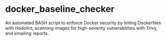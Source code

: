 # docker_baseline_checker
An automated BASH script to enforce Docker security by linting Dockerfiles with Hadolint, scanning images for high-severity vulnerabilities with Trivy, and emailing reports.
